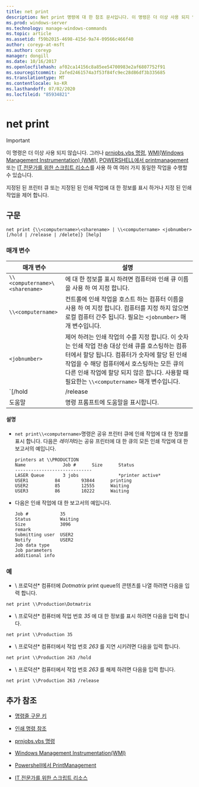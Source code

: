 ```yaml
---
title: net print
description: Net print 명령에 대 한 참조 문서입니다. 이 명령은 더 이상 사용 되지 않으며 이후 버전의 Windows에서는 지원 되지 않습니다.
ms.prod: windows-server
ms.technology: manage-windows-commands
ms.topic: article
ms.assetid: f59b2015-4698-415d-9a74-09566c466f40
author: coreyp-at-msft
ms.author: coreyp
manager: dongill
ms.date: 10/16/2017
ms.openlocfilehash: af02ca14156c8a85ee54700983e2af6807752f91
ms.sourcegitcommit: 2afed2461574a3f53f84fc9ec28d86df3b335685
ms.translationtype: MT
ms.contentlocale: ko-KR
ms.lasthandoff: 07/02/2020
ms.locfileid: "85934821"
---
```

# <a name="net-print"></a>net print

> [!IMPORTANT]
> 이 명령은 더 이상 사용 되지 않습니다. 그러나 [prnjobs.vbs 명령](prnjobs.md), [WMI(Windows Management Instrumentation) (WMI)](https://docs.microsoft.com/windows/win32/wmisdk/wmi-start-page), [POWERSHELL에서 printmanagement](https://docs.microsoft.com/powershell/module/printmanagement)또는 [IT 전문가를 위한 스크립트 리소스](https://gallery.technet.microsoft.com/ScriptCenter/site/search?f%5B0%5D.Type=RootCategory&f%5B0%5D.Value=printing&f%5B0%5D.Text=Printing)를 사용 하 여 여러 가지 동일한 작업을 수행할 수 있습니다.

지정된 된 프린터 큐 또는 지정된 된 인쇄 작업에 대 한 정보를 표시 하거나 지정 된 인쇄 작업을 제어 합니다.

## <a name="syntax"></a>구문

```
net print {\\<computername>\<sharename> | \\<computername> <jobnumber> [/hold | /release | /delete]} [help]
```

### <a name="parameters"></a>매개 변수

| 매개 변수 | 설명 |
| ---------- | ----------- |
| `\\<computername>\<sharename>` | 에 대 한 정보를 표시 하려면 컴퓨터와 인쇄 큐 이름을 사용 하 여 지정 합니다. |
| `\\<computername>` | 컨트롤에 인쇄 작업을 호스트 하는 컴퓨터 이름을 사용 하 여 지정 합니다. 컴퓨터를 지정 하지 않으면 로컬 컴퓨터 간주 됩니다. 필요는 `<jobnumber>` 매개 변수입니다. |
| `<jobnumber>` | 제어 하려는 인쇄 작업의 수를 지정 합니다. 이 숫자는 인쇄 작업 전송 대상 인쇄 큐를 호스팅하는 컴퓨터에서 할당 됩니다. 컴퓨터가 숫자에 할당 된 인쇄 작업을 수 해당 컴퓨터에서 호스팅하는 모든 큐의 다른 인쇄 작업에 할당 되지 않은 합니다. 사용할 때 필요한는 `\\<computername>` 매개 변수입니다. |
| `[/hold | /release | /delete]` | 인쇄 작업으로 수행할 동작을 지정 합니다. 작업 번호를 지정 하지만 어떤 조치도 지정 하지 않는 경우에는 인쇄 작업에 대 한 정보가 표시 됩니다.<ul><li>**/보류** -작업을 지연 하 여 다른 인쇄 작업이 해제 될 때까지 무시 하도록 허용 합니다.</li><li>**/release** -지연 된 인쇄 작업을 해제 합니다.</li><li>**/delete** -인쇄 대기열에서 인쇄 작업을 제거 합니다.</li></ul> |
| 도움말 | 명령 프롬프트에 도움말을 표시합니다. |

#### <a name="remarks"></a>설명

- `net print\\<computername>`명령은 공유 프린터 큐에 인쇄 작업에 대 한 정보를 표시 합니다. 다음은 *레이저*라는 공유 프린터에 대 한 큐의 모든 인쇄 작업에 대 한 보고서의 예입니다.

    ```
    printers at \\PRODUCTION
    Name              Job #      Size      Status
    -----------------------------
    LASER Queue       3 jobs               *printer active*
    USER1          84        93844      printing
    USER2          85        12555      Waiting
    USER3          86        10222      Waiting
    ```

- 다음은 인쇄 작업에 대 한 보고서의 예입니다.

    ```
    Job #            35
    Status           Waiting
    Size             3096
    remark
    Submitting user  USER2
    Notify           USER2
    Job data type
    Job parameters
    additional info
    ```

### <a name="examples"></a>예

* \\ 프로덕션* 컴퓨터에 *Dotmatrix* print queue의 콘텐츠를 나열 하려면 다음을 입력 합니다.

```
net print \\Production\Dotmatrix
```

* \\ 프로덕션* 컴퓨터에 작업 번호 *35* 에 대 한 정보를 표시 하려면 다음을 입력 합니다.

```
net print \\Production 35
```

* \\ 프로덕션* 컴퓨터에서 작업 번호 *263* 를 지연 시키려면 다음을 입력 합니다.

```
net print \\Production 263 /hold
```

* \\ 프로덕션* 컴퓨터에서 작업 번호 *263* 를 해제 하려면 다음을 입력 합니다.

```
net print \\Production 263 /release
```

## <a name="additional-references"></a>추가 참조

- [명령줄 구문 키](command-line-syntax-key.md)

- [인쇄 명령 참조](print-command-reference.md)

- [prnjobs.vbs 명령](prnjobs.md)

- [Windows Management Instrumentation(WMI)](https://docs.microsoft.com/windows/win32/wmisdk/wmi-start-page)

- [Powershell에서 PrintManagement](https://docs.microsoft.com/powershell/module/printmanagement)

- [IT 전문가를 위한 스크립트 리소스](https://gallery.technet.microsoft.com/ScriptCenter/site/search?f%5B0%5D.Type=RootCategory&f%5B0%5D.Value=printing&f%5B0%5D.Text=Printing)
